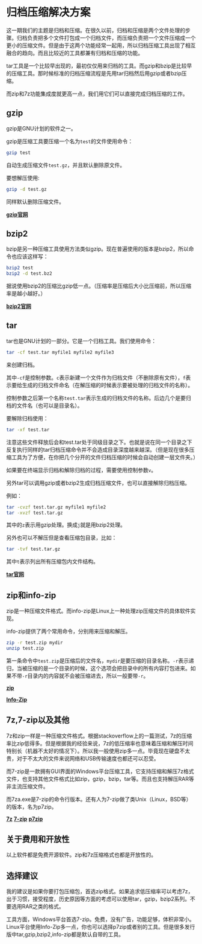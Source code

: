 # 归档压缩解决方案

这一期我们的主题是归档和压缩。在很久以前，归档和压缩是两个文件处理的步骤。归档负责把多个文件打包成一个归档文件，而压缩负责把一个文件压缩成一个更小的压缩文件。但是由于这两个功能经常一起用，所以归档压缩工具出现了相互融合的趋向。而且比较近的工具都兼有归档和压缩的功能。

tar工具是一个比较早出现的，最初仅仅用来归档的工具。而gzip和bzip是比较早的压缩工具。那时候标准的归档压缩流程是先用tar归档然后用gzip或者bzip压缩。

而zip和7z功能集成度就更高一点，我们用它们可以直接完成归档压缩的工作。

## gzip

gzip是GNU计划的软件之一。

gzip是压缩工具要压缩一个名为`test`的文件使用命令：

```bash
gzip test
```

自动生成压缩文件`test.gz`，并且默认删除原文件。

要想解压使用:

```bash
gzip -d test.gz
```

同样默认删除压缩文件。

[**gzip官网**](https://www.gnu.org/software/gzip/)

## bzip2

bzip是另一种压缩工具使用方法类似gzip。现在普遍使用的版本是bzip2，所以命令也应该这样写：

```bash
bzip2 test
bzip2 -d test.bz2
```

据说使用bzip2的压缩比gzip低一点。（压缩率是压缩后大小比压缩前，所以压缩率是越小越好。）

[**bzip2官网**](http://www.bzip.org/)

## tar

tar也是GNU计划的一部分。它是一个归档工具。我们使用命令：

```bash
tar -cf test.tar myfile1 myfile2 myfile3
```

来创建归档。

其中`-cf`是控制参数。`c`表示新建一个文件作为归档文件（不删除原有文件），`f`表示要给生成的归档文件命名（在解压缩的时候表示要被处理的归档文件的名称）。

控制参数之后第一个名称`test.tar`表示生成的归档文件的名称。后边几个是要归档的文件名（也可以是目录名）。

要解除归档使用：

```bash
tar -xf test.tar
```

注意这些文件释放后会和test.tar处于同级目录之下。也就是说在同一个目录之下反复执行同样的tar归档压缩命令并不会造成目录深度越来越深。（但是现在很多压缩工具为了方便，在你把几个分开的文件归档压缩的时候会自动创建一层文件夹。）

如果要在终端显示归档和解除归档的过程，需要使用控制参数`v`。

另外tar可以调用gzip或者bzip2生成归档压缩文件，也可以直接解除归档压缩。

例如：

```bash
tar -cvzf test.tar.gz myfile1 myfile2
tar -xvzf test.tar.gz
```

其中的`z`表示用gzip处理。换成`j`就是用bzip2处理。

另外也可以不解压但是查看压缩包目录，比如：

```bash
tar -tvf test.tar.gz
```

其中`t`表示列出所有压缩包内文件结构。

[**tar官网**](https://www.gnu.org/software/tar/)

## zip和info-zip

zip是一种压缩文件格式。而info-zip是Linux上一种处理zip压缩文件的具体软件实现。

info-zip提供了两个常用命令，分别用来压缩和解压。

```bash
zip -r test.zip mydir
unzip test.zip
```

第一条命令中`test.zip`是压缩后的文件名，`mydir`是要压缩的目录名称。`-r`表示递归，当被压缩的是一个目录的时候，这个选项会把目录中的所有内容打包进来。如果不带`-r`目录内的内容就不会被压缩进去，所以一般要带`-r`。

[**zip**](https://en.wikipedia.org/wiki/Zip_(file_format))

[**Info-Zip**](http://infozip.sourceforge.net/Zip.html)

## 7z,7-zip以及其他

7z和zip一样是一种压缩文件格式。根据stackoverflow上的一篇测试，7z的压缩率比zip低得多。但是根据我的经验来说，7z的低压缩率也意味着压缩和解压时间特别长（机器不太好的情况下）。所以我一般使用zip多一点。毕竟现在硬盘不太贵，对于不太大的文件来说网络和USB传输速度也都还可以忍受。

而7-zip是一款拥有GUI界面的Windows平台压缩工具，它支持压缩和解压7z格式文件，也支持其他文件格式比如zip，gzip，bzip，tar等。而且也支持解压RAR等非主流压缩文件。

而7za.exe是7-zip的命令行版本。还有人为7-zip做了类Unix（Linux，BSD等）的版本，名为p7zip。

[**7z**](https://www.7-zip.org/7z.html)
[**7-zip**](https://www.7-zip.org/)
[**p7zip**](http://p7zip.sourceforge.net/)

## 关于费用和开放性

以上软件都是免费开源软件。zip和7z压缩格式也都是开放性的。

## 选择建议

我的建议是如果你要打包压缩包，首选zip格式。如果追求低压缩率可以考虑7z，出于习惯，接受程度，历史原因等方面的考虑可以使用tar，gzip，bzip2系列。不要选用RAR之类的格式。

工具方面，Windows平台首选7-zip。免费，没有广告，功能足够，体积非常小。Linux平台使用Info-Zip多一点，你也可以选择p7zip或者别的工具。但是很多发行版中tar,gzip,bzip2,info-zip都是默认自带的工具。